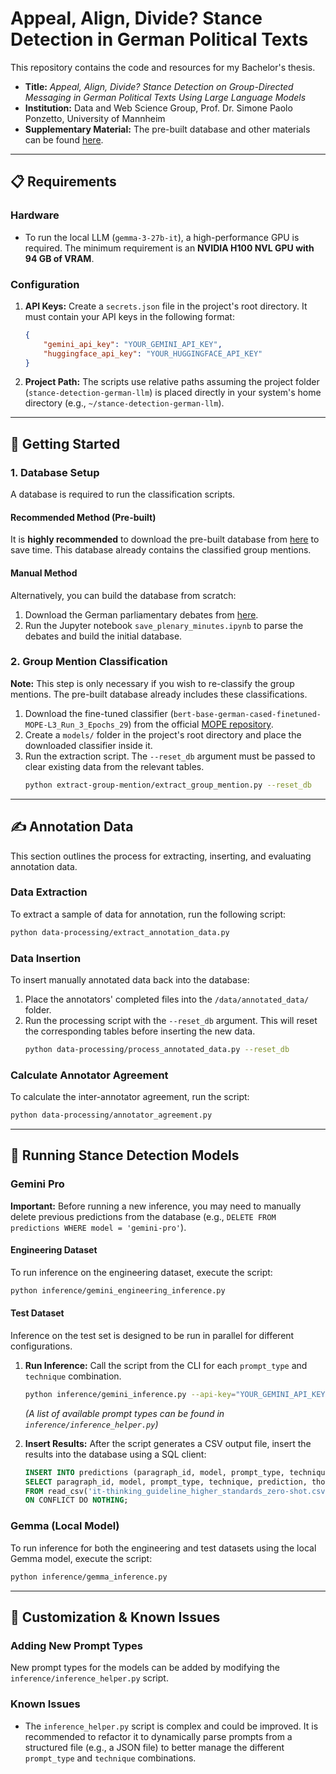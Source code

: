 # Appeal, Align, Divide? Stance Detection in German Political Texts

This repository contains the code and resources for my Bachelor's thesis.

-   **Title:** *Appeal, Align, Divide? Stance Detection on Group-Directed Messaging in German Political Texts Using Large Language Models*
-   **Institution:** Data and Web Science Group, Prof. Dr. Simone Paolo Ponzetto, University of Mannheim
-   **Supplementary Material:** The pre-built database and other materials can be found [here](https://drive.google.com/drive/folders/1ZuMQNow-ZOQVzNSS2GgwxcOnEz5UNhOq?usp=sharing).

---

## 📋 Requirements

### Hardware
-   To run the local LLM (`gemma-3-27b-it`), a high-performance GPU is required. The minimum requirement is an **NVIDIA H100 NVL GPU with 94 GB of VRAM**.

### Configuration
1.  **API Keys:** Create a `secrets.json` file in the project's root directory. It must contain your API keys in the following format:
    ```json
    {
        "gemini_api_key": "YOUR_GEMINI_API_KEY",
        "huggingface_api_key": "YOUR_HUGGINGFACE_API_KEY"
    }
    ```
2.  **Project Path:** The scripts use relative paths assuming the project folder (`stance-detection-german-llm`) is placed directly in your system's home directory (e.g., `~/stance-detection-german-llm`).

---

## 🚀 Getting Started

### 1. Database Setup
A database is required to run the classification scripts.

#### Recommended Method (Pre-built)
It is **highly recommended** to download the pre-built database from [here](https://drive.google.com/drive/folders/1cO_2MmCOKK2pqSWUgwWIKWYSs3Pux8RG?usp=sharing) to save time. This database already contains the classified group mentions.

#### Manual Method
Alternatively, you can build the database from scratch:
1.  Download the German parliamentary debates from [here](https://drive.google.com/drive/folders/1cO_2MmCOKK2pqSWUgwWIKWYSs3Pux8RG?usp=sharing).
2.  Run the Jupyter notebook `save_plenary_minutes.ipynb` to parse the debates and build the initial database.

### 2. Group Mention Classification
**Note:** This step is only necessary if you wish to re-classify the group mentions. The pre-built database already includes these classifications.

1.  Download the fine-tuned classifier (`bert-base-german-cased-finetuned-MOPE-L3_Run_3_Epochs_29`) from the official [MOPE repository](https://github.com/umanlp/mope).
2.  Create a `models/` folder in the project's root directory and place the downloaded classifier inside it.
3.  Run the extraction script. The `--reset_db` argument must be passed to clear existing data from the relevant tables.
    ```bash
    python extract-group-mention/extract_group_mention.py --reset_db
    ```

---

## ✍️ Annotation Data

This section outlines the process for extracting, inserting, and evaluating annotation data.

### Data Extraction
To extract a sample of data for annotation, run the following script:
```bash
python data-processing/extract_annotation_data.py
```

### Data Insertion
To insert manually annotated data back into the database:
1.  Place the annotators' completed files into the `/data/annotated_data/` folder.
2.  Run the processing script with the `--reset_db` argument. This will reset the corresponding tables before inserting the new data.
    ```bash
    python data-processing/process_annotated_data.py --reset_db
    ```

### Calculate Annotator Agreement
To calculate the inter-annotator agreement, run the script:
```bash
python data-processing/annotator_agreement.py
```

---

## 🤖 Running Stance Detection Models

### Gemini Pro

**Important:** Before running a new inference, you may need to manually delete previous predictions from the database (e.g., `DELETE FROM predictions WHERE model = 'gemini-pro'`).

#### Engineering Dataset
To run inference on the engineering dataset, execute the script:
```bash
python inference/gemini_engineering_inference.py
```

#### Test Dataset
Inference on the test set is designed to be run in parallel for different configurations.

1.  **Run Inference:** Call the script from the CLI for each `prompt_type` and `technique` combination.
    ```bash
    python inference/gemini_inference.py --api-key="YOUR_GEMINI_API_KEY" --prompt-type="it-thinking_guideline_higher_standards" --technique="zero-shot"
    ```
    *(A list of available prompt types can be found in `inference/inference_helper.py`)*

2.  **Insert Results:** After the script generates a CSV output file, insert the results into the database using a SQL client:
    ```sql
    INSERT INTO predictions (paragraph_id, model, prompt_type, technique, prediction, thoughts, thinking_process)
    SELECT paragraph_id, model, prompt_type, technique, prediction, thoughts, thinking_process 
    FROM read_csv('it-thinking_guideline_higher_standards_zero-shot.csv')
    ON CONFLICT DO NOTHING;
    ```

### Gemma (Local Model)

To run inference for both the engineering and test datasets using the local Gemma model, execute the script:
```bash
python inference/gemma_inference.py
```

---

## 🔧 Customization & Known Issues

### Adding New Prompt Types
New prompt types for the models can be added by modifying the `inference/inference_helper.py` script.

### Known Issues
-   The `inference_helper.py` script is complex and could be improved. It is recommended to refactor it to dynamically parse prompts from a structured file (e.g., a JSON file) to better manage the different `prompt_type` and `technique` combinations.
